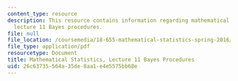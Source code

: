 ```yaml
---
content_type: resource
description: This resource contains information regarding mathematical statistics,
  lecture 11 Bayes procedures.
file: null
file_location: /coursemedia/18-655-mathematical-statistics-spring-2016/26c63735564a35de8aa1e4e5575bb68e_MIT18_655S16_LecNote11.pdf
file_type: application/pdf
resourcetype: Document
title: Mathematical Statistics, Lecture 11 Bayes Procedures
uid: 26c63735-564a-35de-8aa1-e4e5575bb68e
---
```

